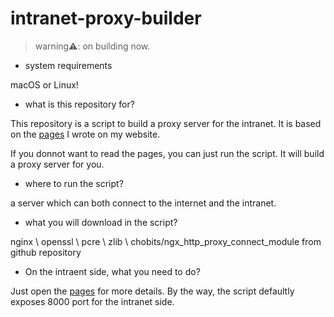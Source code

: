 # intranet-proxy-builder

> warning⚠️: on building now.

- system requirements

macOS or Linux!

- what is this repository for?

This repository is a script to build a proxy server for the intranet. It is based on the [pages](https://charlesfrazier.github.io/tech/proxy.html) I wrote on my website.

If you donnot want to read the pages, you can just run the script. It will build a proxy server for you.

- where to run the script?

a server which can both connect to the internet and the intranet.

- what you will download in the script?

nginx \ openssl \ pcre \ zlib \ chobits/ngx_http_proxy_connect_module from github repository

- On the intraent side, what you need to do?

Just open the [pages](https://charlesfrazier.github.io/tech/proxy.html) for more details. By the way, the script defaultly exposes 8000 port for the intranet side.
